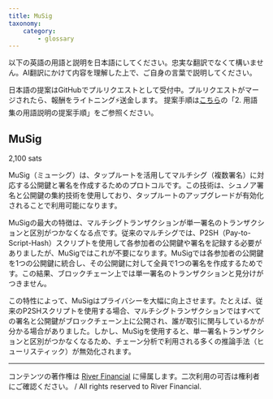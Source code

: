 ```yaml
---
title: MuSig
taxonomy:
    category:
        - glossary
---
```


以下の英語の用語と説明を日本語にしてください。忠実な翻訳でなくて構いません。AI翻訳にかけて内容を理解した上で、ご自身の言葉で説明してください。

日本語の提案はGitHubでプルリクエストとして受付中。プルリクエストがマージされたら、報酬をライトニング⚡️送金します。
提案手順は[こちら](https://github.com/lostinbitcoin/categories/wiki)の「2. 用語集の用語説明の提案手順」をご参照ください。

## MuSig
2,100 sats

MuSig（ミューシグ）は、タップルートを活用してマルチシグ（複数署名）に対応する公開鍵と署名を作成するためのプロトコルです。この技術は、シュノア署名と公開鍵の集約技術を使用しており、タップルートのアップグレードが有効化されることで利用可能になります。

MuSigの最大の特徴は、マルチシグトランザクションが単一署名のトランザクションと区別がつかなくなる点です。従来のマルチシグでは、P2SH（Pay-to-Script-Hash）スクリプトを使用して各参加者の公開鍵や署名を記録する必要がありましたが、MuSigではこれが不要になります。MuSigでは各参加者の公開鍵を1つの公開鍵に統合し、その公開鍵に対して全員で1つの署名を作成するためです。この結果、ブロックチェーン上では単一署名のトランザクションと見分けがつきません。

この特性によって、MuSigはプライバシーを大幅に向上させます。たとえば、従来のP2SHスクリプトを使用する場合、マルチシグトランザクションではすべての署名と公開鍵がブロックチェーン上に公開され、誰が取引に関与しているかが分かる場合がありました。しかし、MuSigを使用すると、単一署名トランザクションと区別がつかなくなるため、チェーン分析で利用される多くの推論手法（ヒューリスティック）が無効化されます。

---
コンテンツの著作権は [River Financial](https://river.com/) に帰属します。二次利用の可否は権利者にご確認ください。 / All rights reserved to River Financial.
